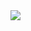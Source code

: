 <image src="https://img.shields.io/website?down_message=DOWN&up_message=UP&label=server&url=http://3.38.152.207:8080/health"/>
